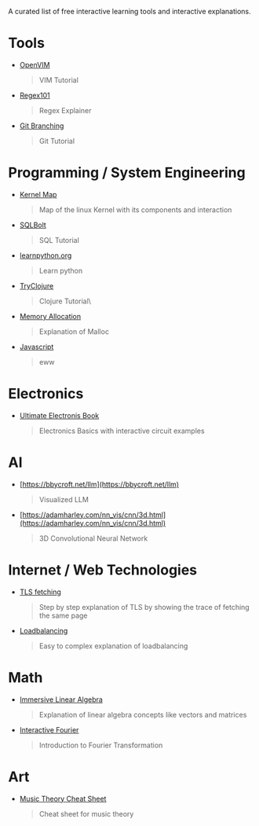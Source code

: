 A curated list of free interactive learning tools and interactive explanations.

# Tools
 - [OpenVIM](https://www.openvim.com/)
   > VIM Tutorial
 - [Regex101](https://regex101.com)
   > Regex Explainer
 - [Git Branching](https://learngitbranching.js.org/)
   > Git Tutorial

 
# Programming / System Engineering
 - [Kernel Map](https://makelinux.github.io/kernel/map/)
   > Map of the linux Kernel with its components and interaction
 - [SQLBolt](https://news.ycombinator.com/item?id=27842067)
   > SQL Tutorial
 - [learnpython.org](https://www.learnpython.org/)  
   > Learn python
 - [TryClojure](https://tryclojure.org/)
   > Clojure Tutorial\
 - [Memory Allocation](https://samwho.dev/memory-allocation/)
   > Explanation of Malloc

 - [Javascript](https://javascript.info/)
   > eww

# Electronics
 - [Ultimate Electronis Book](https://ultimateelectronicsbook.com)
   > Electronics Basics with interactive circuit examples
   
# AI
 - [https://bbycroft.net/llm](https://bbycroft.net/llm)
    > Visualized LLM 
    
 - [https://adamharley.com/nn_vis/cnn/3d.html](https://adamharley.com/nn_vis/cnn/3d.html)
    > 3D Convolutional Neural Network

# Internet / Web Technologies
 - [TLS fetching](https://subtls.pages.dev/)
    > Step by step explanation of TLS by showing the trace of fetching the same page
 - [Loadbalancing](https://samwho.dev/load-balancing/)
    > Easy to complex explanation of loadbalancing

# Math
  - [Immersive Linear Algebra](http://immersivemath.com/ila/index.html)
    > Explanation of linear algebra concepts like vectors and matrices
  - [Interactive Fourier](https://www.jezzamon.com/fourier/)
    > Introduction to Fourier Transformation

# Art
  - [Music Theory Cheat Sheet](https://muted.io/cheat-sheet/)
    > Cheat sheet for music theory
